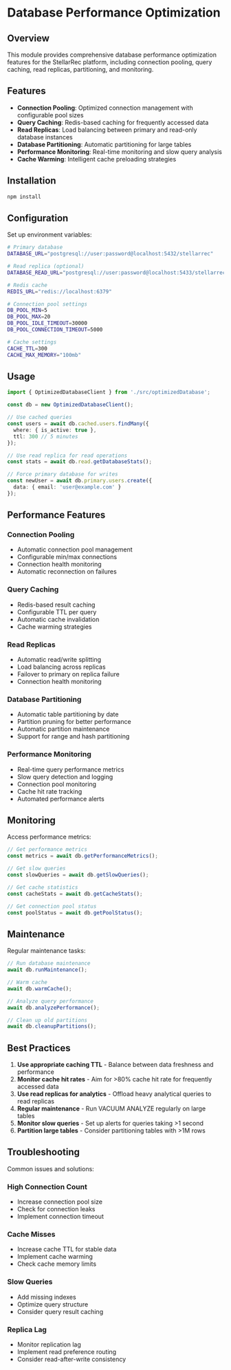 # Database Performance Optimization

## Overview

This module provides comprehensive database performance optimization features for the StellarRec platform, including connection pooling, query caching, read replicas, partitioning, and monitoring.

## Features

- **Connection Pooling**: Optimized connection management with configurable pool sizes
- **Query Caching**: Redis-based caching for frequently accessed data
- **Read Replicas**: Load balancing between primary and read-only database instances
- **Database Partitioning**: Automatic partitioning for large tables
- **Performance Monitoring**: Real-time monitoring and slow query analysis
- **Cache Warming**: Intelligent cache preloading strategies

## Installation

```bash
npm install
```

## Configuration

Set up environment variables:

```bash
# Primary database
DATABASE_URL="postgresql://user:password@localhost:5432/stellarrec"

# Read replica (optional)
DATABASE_READ_URL="postgresql://user:password@localhost:5433/stellarrec_read"

# Redis cache
REDIS_URL="redis://localhost:6379"

# Connection pool settings
DB_POOL_MIN=5
DB_POOL_MAX=20
DB_POOL_IDLE_TIMEOUT=30000
DB_POOL_CONNECTION_TIMEOUT=5000

# Cache settings
CACHE_TTL=300
CACHE_MAX_MEMORY="100mb"
```

## Usage

```typescript
import { OptimizedDatabaseClient } from './src/optimizedDatabase';

const db = new OptimizedDatabaseClient();

// Use cached queries
const users = await db.cached.users.findMany({
  where: { is_active: true },
  ttl: 300 // 5 minutes
});

// Use read replica for read operations
const stats = await db.read.getDatabaseStats();

// Force primary database for writes
const newUser = await db.primary.users.create({
  data: { email: 'user@example.com' }
});
```

## Performance Features

### Connection Pooling
- Automatic connection pool management
- Configurable min/max connections
- Connection health monitoring
- Automatic reconnection on failures

### Query Caching
- Redis-based result caching
- Configurable TTL per query
- Automatic cache invalidation
- Cache warming strategies

### Read Replicas
- Automatic read/write splitting
- Load balancing across replicas
- Failover to primary on replica failure
- Connection health monitoring

### Database Partitioning
- Automatic table partitioning by date
- Partition pruning for better performance
- Automatic partition maintenance
- Support for range and hash partitioning

### Performance Monitoring
- Real-time query performance metrics
- Slow query detection and logging
- Connection pool monitoring
- Cache hit rate tracking
- Automated performance alerts

## Monitoring

Access performance metrics:

```typescript
// Get performance metrics
const metrics = await db.getPerformanceMetrics();

// Get slow queries
const slowQueries = await db.getSlowQueries();

// Get cache statistics
const cacheStats = await db.getCacheStats();

// Get connection pool status
const poolStatus = await db.getPoolStatus();
```

## Maintenance

Regular maintenance tasks:

```typescript
// Run database maintenance
await db.runMaintenance();

// Warm cache
await db.warmCache();

// Analyze query performance
await db.analyzePerformance();

// Clean up old partitions
await db.cleanupPartitions();
```

## Best Practices

1. **Use appropriate caching TTL** - Balance between data freshness and performance
2. **Monitor cache hit rates** - Aim for >80% cache hit rate for frequently accessed data
3. **Use read replicas for analytics** - Offload heavy analytical queries to read replicas
4. **Regular maintenance** - Run VACUUM ANALYZE regularly on large tables
5. **Monitor slow queries** - Set up alerts for queries taking >1 second
6. **Partition large tables** - Consider partitioning tables with >1M rows

## Troubleshooting

Common issues and solutions:

### High Connection Count
- Increase connection pool size
- Check for connection leaks
- Implement connection timeout

### Cache Misses
- Increase cache TTL for stable data
- Implement cache warming
- Check cache memory limits

### Slow Queries
- Add missing indexes
- Optimize query structure
- Consider query result caching

### Replica Lag
- Monitor replication lag
- Implement read preference routing
- Consider read-after-write consistency